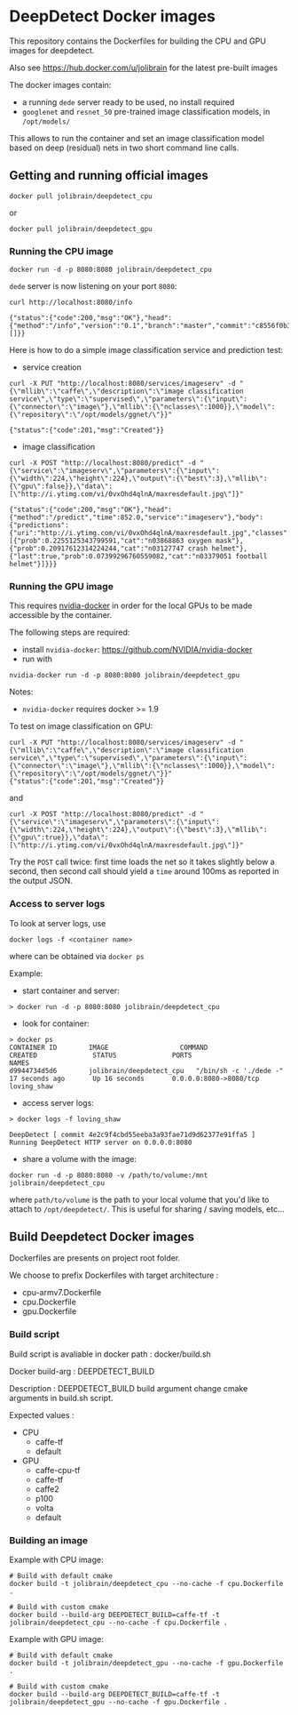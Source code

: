 # DeepDetect Docker images

This repository contains the Dockerfiles for building the CPU and GPU images for deepdetect.

Also see https://hub.docker.com/u/jolibrain for the latest pre-built images

The docker images contain:
- a running `dede` server ready to be used, no install required
- `googlenet` and `resnet_50` pre-trained image classification models, in `/opt/models/`

This allows to run the container and set an image classification model based on deep (residual) nets in two short command line calls.

## Getting and running official images

```
docker pull jolibrain/deepdetect_cpu
```
or
```
docker pull jolibrain/deepdetect_gpu
```

### Running the CPU image

```
docker run -d -p 8080:8080 jolibrain/deepdetect_cpu
```

`dede` server is now listening on your port `8080`:

```
curl http://localhost:8080/info

{"status":{"code":200,"msg":"OK"},"head":{"method":"/info","version":"0.1","branch":"master","commit":"c8556f0b3e7d970bcd9861b910f9eae87cfd4b0c","services":[]}}
```

Here is how to do a simple image classification service and prediction test:
- service creation
```
curl -X PUT "http://localhost:8080/services/imageserv" -d "{\"mllib\":\"caffe\",\"description\":\"image classification service\",\"type\":\"supervised\",\"parameters\":{\"input\":{\"connector\":\"image\"},\"mllib\":{\"nclasses\":1000}},\"model\":{\"repository\":\"/opt/models/ggnet/\"}}"

{"status":{"code":201,"msg":"Created"}}
```
- image classification
```
curl -X POST "http://localhost:8080/predict" -d "{\"service\":\"imageserv\",\"parameters\":{\"input\":{\"width\":224,\"height\":224},\"output\":{\"best\":3},\"mllib\":{\"gpu\":false}},\"data\":[\"http://i.ytimg.com/vi/0vxOhd4qlnA/maxresdefault.jpg\"]}"

{"status":{"code":200,"msg":"OK"},"head":{"method":"/predict","time":852.0,"service":"imageserv"},"body":{"predictions":{"uri":"http://i.ytimg.com/vi/0vxOhd4qlnA/maxresdefault.jpg","classes":[{"prob":0.2255125343799591,"cat":"n03868863 oxygen mask"},{"prob":0.20917612314224244,"cat":"n03127747 crash helmet"},{"last":true,"prob":0.07399296760559082,"cat":"n03379051 football helmet"}]}}}
```

### Running the GPU image

This requires [nvidia-docker](https://github.com/NVIDIA/nvidia-docker) in order for the local GPUs to be made accessible by the container.

The following steps are required:

- install `nvidia-docker`: https://github.com/NVIDIA/nvidia-docker
- run with
```
nvidia-docker run -d -p 8080:8080 jolibrain/deepdetect_gpu
```

Notes:
- `nvidia-docker` requires docker >= 1.9

To test on image classification on GPU:
```
curl -X PUT "http://localhost:8080/services/imageserv" -d "{\"mllib\":\"caffe\",\"description\":\"image classification service\",\"type\":\"supervised\",\"parameters\":{\"input\":{\"connector\":\"image\"},\"mllib\":{\"nclasses\":1000}},\"model\":{\"repository\":\"/opt/models/ggnet/\"}}"
{"status":{"code":201,"msg":"Created"}}
```
and
```
curl -X POST "http://localhost:8080/predict" -d "{\"service\":\"imageserv\",\"parameters\":{\"input\":{\"width\":224,\"height\":224},\"output\":{\"best\":3},\"mllib\":{\"gpu\":true}},\"data\":[\"http://i.ytimg.com/vi/0vxOhd4qlnA/maxresdefault.jpg\"]}"
```

Try the `POST` call twice: first time loads the net so it takes slightly below a second, then second call should yield a `time` around 100ms as reported in the output JSON.

### Access to server logs

To look at server logs, use 
```
docker logs -f <container name>
```
where <container name> can be obtained via `docker ps`

Example:


- start container and server:
```
> docker run -d -p 8080:8080 jolibrain/deepdetect_cpu
```

- look for container:
```
> docker ps
CONTAINER ID        IMAGE                  COMMAND                  CREATED              STATUS              PORTS                    NAMES
d9944734d5d6        jolibrain/deepdetect_cpu   "/bin/sh -c './dede -"   17 seconds ago       Up 16 seconds       0.0.0.0:8080->8080/tcp   loving_shaw
```

- access server logs:
```
> docker logs -f loving_shaw 

DeepDetect [ commit 4e2c9f4cbd55eeba3a93fae71d9d62377e91ffa5 ]
Running DeepDetect HTTP server on 0.0.0.0:8080
```

- share a volume with the image:
```
docker run -d -p 8080:8080 -v /path/to/volume:/mnt jolibrain/deepdetect_cpu
```
where `path/to/volume` is the path to your local volume that you'd like to attach to `/opt/deepdetect/`. This is useful for sharing / saving models, etc...

## Build Deepdetect Docker images

Dockerfiles are presents on project root folder.

We choose to prefix Dockerfiles with target architecture :
* cpu-armv7.Dockerfile
* cpu.Dockerfile
* gpu.Dockerfile

### Build script 

Build script is avaliable in docker path : docker/build.sh

Docker build-arg : DEEPDETECT_BUILD

Description : DEEPDETECT_BUILD build argument change cmake arguments in build.sh script.

Expected values :

* CPU
  * caffe-tf
  * default
* GPU
  * caffe-cpu-tf
  * caffe-tf
  * caffe2
  * p100
  * volta
  * default

### Building an image

Example with CPU image:
```
# Build with default cmake 
docker build -t jolibrain/deepdetect_cpu --no-cache -f cpu.Dockerfile .

# Build with custom cmake
docker build --build-arg DEEPDETECT_BUILD=caffe-tf -t jolibrain/deepdetect_cpu --no-cache -f cpu.Dockerfile .
```

Example with GPU image:
```
# Build with default cmake 
docker build -t jolibrain/deepdetect_gpu --no-cache -f gpu.Dockerfile .

# Build with custom cmake
docker build --build-arg DEEPDETECT_BUILD=caffe-tf -t jolibrain/deepdetect_gpu --no-cache -f gpu.Dockerfile .
```